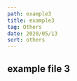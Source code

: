 ```yaml
---
path: example3
title: example3
tag: Others
date: 2020/05/13
sort: others
---
```


## example file 3